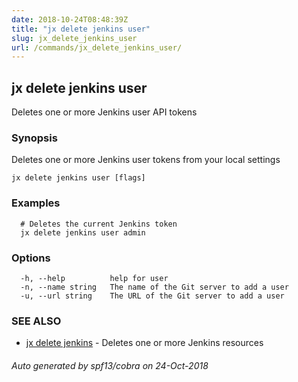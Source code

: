 ```yaml
---
date: 2018-10-24T08:48:39Z
title: "jx delete jenkins user"
slug: jx_delete_jenkins_user
url: /commands/jx_delete_jenkins_user/
---
```

## jx delete jenkins user

Deletes one or more Jenkins user API tokens

### Synopsis

Deletes one or more Jenkins user tokens from your local settings

```
jx delete jenkins user [flags]
```

### Examples

```
  # Deletes the current Jenkins token
  jx delete jenkins user admin
```

### Options

```
  -h, --help          help for user
  -n, --name string   The name of the Git server to add a user
  -u, --url string    The URL of the Git server to add a user
```

### SEE ALSO

* [jx delete jenkins](/commands/jx_delete_jenkins/)	 - Deletes one or more Jenkins resources

###### Auto generated by spf13/cobra on 24-Oct-2018
